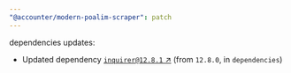 ```yaml
---
"@accounter/modern-poalim-scraper": patch
---
```

dependencies updates:
  - Updated dependency [`inquirer@12.8.1` ↗︎](https://www.npmjs.com/package/inquirer/v/12.8.1) (from `12.8.0`, in `dependencies`)
